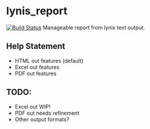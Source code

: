 # lynis_report
[![Build Status](https://travis-ci.org/d4t4king/lynis_report.svg?branch=master)](https://travis-ci.org/d4t4king/lynis_report)
Manageable report from lynix text output.

## Help Statement
* HTML out features (default)
* Excel out features
* PDF out features

## TODO:
* Excel out WIP!
* PDF out needs refinement
* Other output formats?
